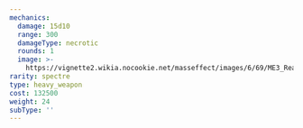 ```yaml
---
mechanics:
  damage: 15d10
  range: 300
  damageType: necrotic
  rounds: 1
  image: >-
    https://vignette2.wikia.nocookie.net/masseffect/images/6/69/ME3_Reaper_Blackstar_Heavy_Weapon.png/revision/latest?cb=20120317194848
rarity: spectre
type: heavy_weapon
cost: 132500
weight: 24
subType: ''
---
```

